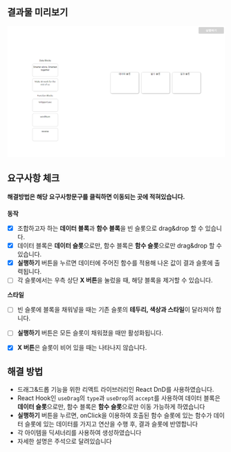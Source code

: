 ## 결과물 미리보기
![](result.png)

## 요구사항 체크
#### 해결방법은 해당 요구사항문구를 클릭하면 이동되는 곳에 적혀있습니다.
**동작**

- [x] 조합하고자 하는 **데이터 블록**과 **함수 블록**을 빈 슬롯으로 drag&drop 할 수 있습니다.
- [x]  데이터 블록은 **데이터 슬롯**으로만, 함수 블록은 **함수 슬롯**으로만 drag&drop 할 수 있습니다.
- [x]  **실행하기** 버튼을 누르면 데이터에 주어진 함수를 적용해 나온 값이 결과 슬롯에 출력됩니다.
- [ ]  각 슬롯에서는 우측 상단 **X 버튼**을 눌렀을 때, 해당 블록을 제거할 수 있습니다.

**스타일**

- [ ]  빈 슬롯에 블록을 채워넣을 때는 기존 슬롯의 **테두리, 색상과 스타일**이 달라져야 합니다.
- [ ]  **실행하기** 버튼은 모든 슬롯이 채워졌을 때만 활성화됩니다.
- [x]  **X 버튼**은 슬롯이 비어 있을 때는 나타나지 않습니다.


## 해결 방법

- 드래그&드롭 기능을 위한 리액트 라이브러리인 React DnD를 사용하였습니다.
- React Hook인 `useDrag`의 `type`과 `useDrop`의 `accept`를 사용하여 데이터 블록은 **데이터 슬롯**으로만, 함수 블록은 **함수 슬롯**으로만 이동 가능하게 하였습니다
- **실행하기** 버튼을 누르면, onClick을 이용하여 호출된 함수 슬롯에 있는 함수가 데이터 슬롯에 있는 데이터를 가지고 연산을 수행 후, 결과 슬롯에 반영합니다
- 각 아이템을 딕셔너리를 사용하여 생성하였습니다
- 자세한 설명은 주석으로 달려있습니다